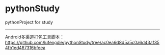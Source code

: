 # pythonStudy
pythonProject for study


---------------------------------------------------------------------------------------------------------------------

Android多渠道打包工具脚本：https://github.com/lufengdie/pythonStudy/tree/ac0ea6d8d5a5c0a6d43af354fb1ed487316bfeea
